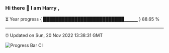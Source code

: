 ### Hi there 👋 I am Harry , 

⏳ Year progress { ██████████████████████████▁▁▁▁ } 88.65 %

---

⏰ Updated on Sun, 20 Nov 2022 13:38:31 GMT

![Progress Bar CI](https://github.com/duykhang68/duykhang68/workflows/Progress%20Bar%20CI/badge.svg)
